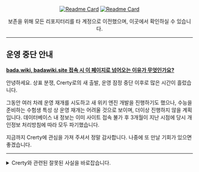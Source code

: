 <div align="center">
  
[![Readme Card](https://github-readme-stats.vercel.app/api/pin/?username=bunubbv&repo=material&show_owner=true)](https://github.com/bunubbv/material)
[![Readme Card](https://github-readme-stats.vercel.app/api/pin/?username=bunubbv&repo=viento&show_owner=true)](https://github.com/bunubbv/viento)

보존을 위해 모든 리포지터리를 타 계정으로 이전했으며, 이곳에서 확인하실 수 있습니다.
</div>

----

## 운영 중단 안내

**[bada.wiki, badawiki.site 접속 시 이 페이지로 넘어오는 이유가 무엇인가요?](DOMAIN.md)**

안녕하세요. 상표 분쟁, Crerty로의 새 출발, 운영 잠정 중단 이후로 많은 시간이 흘렀습니다.

그동안 여러 차례 운영 재개를 시도하고 새 위키 엔진 개발을 진행하기도 했으나, 수능을 준비하는 수험생 특성 상 운영 재개는 어려울 것으로 보이며, 더이상 진행하지 않을 계획입니다. 데이터베이스 내 정보는 이미 사이트 접속 불가 후 3개월이 지난 시점에 당시 개인정보 처리방침에 따라 모두 파기했습니다.

지금까지 Crerty에 관심을 가져 주셔서 정말 감사합니다. 나중에 또 만날 기회가 있으면 좋겠습니다.

----

<details>
  <summary>Crerty와 관련된 잘못된 사실을 바로잡습니다.</summary>
&nbsp;

`1. 타 위키에서 Crerty와 조금이라도 유사한 부분이 있으면 공격적인 태도로 문제를 제기하였다.`

위키 사이트 특성 상 유사한 부분이 있는 것은 당연합니다. 이것이 문제라고 생각한 적은 전혀 없습니다.

제가 문제를 제기한 사례는 출처 표시 없이 무단으로 Crerty의 리소스, 문서, 디자인을 버그조차 똑같이 복사해 간 명백한 라이선스 위반 행위입니다. 이 역시도 처음에는 출처 표시만 요청했으나 답장이 없어 정식으로 문제 제기를 한 것이며, 이후 해당 위키 측에서도 라이선스 위반 행위인 것을 알고 있었는데도 이러한 행동을 한 것이었다고 인정했습니다.

`2. Crerty를 참고하거나 스킨을 수정하는 것을 제한하는 등 타 위키에 배타적인 태도를 취하였다.`

참고하는 행위는 언제나 환영했습니다. Crerty를 통해 영감을 얻어 위키를 설립했다는 이야기를 들을 때마다 뿌듯합니다.

저는 지금까지 직접 개발한 기능과 스킨을 오픈 소스로 배포하고, 타 위키에 새로운 기능을 제공하고 오류 발생 시 기술 지원을 하는 등 openNAMU를 사용한 여러 위키가 발전할 수 있도록 노력했습니다. 배타적인 태도를 취했다는 주장은 납득하기 어렵습니다.
</details>